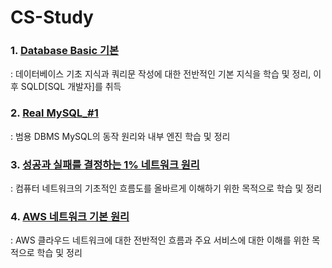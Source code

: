 # CS-Study
### 1. [Database Basic 기본](https://wonsjung.tistory.com/category/CS/%EB%8D%B0%EC%9D%B4%ED%84%B0%EB%B2%A0%EC%9D%B4%EC%8A%A4) </br>
: 데이터베이스 기초 지식과 쿼리문 작성에 대한 전반적인 기본 지식을 학습 및 정리, 이후 SQLD[SQL 개발자]를 취득

### 2. [Real MySQL_#1](https://wonsjung.tistory.com/category/CS/MySQL) </br>
: 범용 DBMS MySQL의 동작 원리와 내부 엔진 학습 및 정리

### 3. [성공과 실패를 결정하는 1% 네트워크 원리](https://wonsjung.tistory.com/category/CS/%EB%84%A4%ED%8A%B8%EC%9B%8C%ED%81%AC) </br>
: 컴퓨터 네트워크의 기초적인 흐름도를 올바르게 이해하기 위한 목적으로 학습 및 정리

### 4. [AWS 네트워크 기본 원리](https://wonsjung.tistory.com/category/CS/aws%20%EB%84%A4%ED%8A%B8%EC%9B%8C%ED%81%AC) </br>
: AWS 클라우드 네트워크에 대한 전반적인 흐름과 주요 서비스에 대한 이해를 위한 목적으로 학습 및 정리
